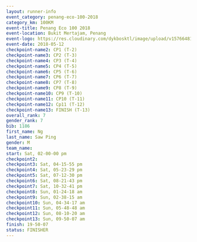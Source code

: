 ```yaml
--- 
layout: runner-info 
event_category: penang-eco-100-2018 
category_km: 100KM 
event-title: Penang Eco 100 2018 
event-location: Bukit Mertajam, Penang 
event-logo: https://res.cloudinary.com/dykbosktl/image/upload/v1576648106/Logo/Logo_lovxhg.jpg 
event-date: 2018-05-12 
checkpoint-name2: CP1 (T-2) 
checkpoint-name3: CP2 (T-3) 
checkpoint-name4: CP3 (T-4) 
checkpoint-name5: CP4 (T-5) 
checkpoint-name6: CP5 (T-6) 
checkpoint-name7: CP6 (T-7) 
checkpoint-name8: CP7 (T-8) 
checkpoint-name9: CP8 (T-9) 
checkpoint-name10: CP9 (T-10) 
checkpoint-name11: CP10 (T-11) 
checkpoint-name12: Cp11 (T-12) 
checkpoint-name13: FINISH (T-13) 
overall_rank: 7
gender_rank: 7
bib: 1186
first_name: Ng
last_name: Saw Ping
gender: M
team_name: 
start: Sat, 02-00-00 pm
checkpoint2: 
checkpoint3: Sat, 04-15-55 pm
checkpoint4: Sat, 05-23-29 pm
checkpoint5: Sat, 07-12-30 pm
checkpoint6: Sat, 08-21-43 pm
checkpoint7: Sat, 10-32-41 pm
checkpoint8: Sun, 01-24-18 am
checkpoint9: Sun, 02-38-15 am
checkpoint10: Sun, 04-34-17 am
checkpoint11: Sun, 05-48-48 am
checkpoint12: Sun, 08-10-20 am
checkpoint13: Sun, 09-50-07 am
finish: 19-50-07
status: FINISHER
--- 
```

